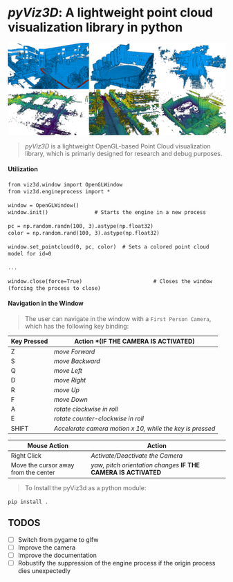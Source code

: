 # *pyViz3D*: A lightweight point cloud visualization library in python

![Presentation](doc/example_pointclouds.png)

> *pyViz3D* is a lightweight OpenGL-based Point Cloud visualization library, which is primarly designed for research and debug purposes.

#### Utilization 

```
from viz3d.window import OpenGLWindow 
from viz3d.engineprocess import *

window = OpenGLWindow()
window.init()               # Starts the engine in a new process 

pc = np.random.randn(100, 3).astype(np.float32)
color = np.random.rand(100, 3).astype(np.float32)

window.set_pointcloud(0, pc, color)  # Sets a colored point cloud model for id=0 

... 

window.close(force=True)                       # Closes the window (forcing the process to close)

```



#### Navigation in the Window

> The user can navigate in the window with a `First Person Camera`, which has the following key binding:

| Key Pressed | Action \*(IF THE CAMERA IS ACTIVATED)|
| --- | --- |
| Z | *move Forward* |
| S | *move Backward* |
| Q | *move Left* |
| D | *move Right* |
| R | *move Up* |
| F | *move Down* |
| A | *rotate clockwise in roll* |
| E | *rotate counter-clockwise in roll* |
| SHIFT  | *Accelerate camera motion x 10, while the key is pressed* |

| Mouse Action | Action |
| --- | --- |
| Right Click | *Activate/Deactivate the Camera* |
| Move the cursor away from the center | *yaw, pitch orientation changes* **IF THE CAMERA IS ACTIVATED** |

> To Install the pyViz3d as a python module:

```pip install .```

## TODOS
- [ ] Switch from pygame to glfw
- [ ] Improve the camera 
- [ ] Improve the documentation 
- [ ] Robustify the suppression of the engine process if the origin process dies unexpectedly
